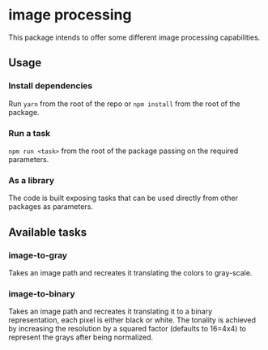 # image processing

This package intends to offer some different image processing capabilities.

## Usage

### Install dependencies

Run `yarn` from the root of the repo or `npm install` from the root of the package.

### Run a task

`npm run <task>` from the root of the package passing on the required parameters.

### As a library

The code is built exposing tasks that can be used directly from other packages as parameters.

## Available tasks

### image-to-gray

Takes an image path and recreates it translating the colors to gray-scale.

### image-to-binary

Takes an image path and recreates it translating it to a binary representation, each pixel is either black or white. The tonality is achieved by increasing the resolution by a squared factor (defaults to 16=4x4) to represent the grays after being normalized.
